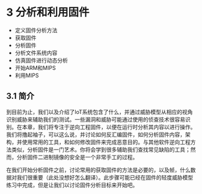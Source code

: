 # 3 分析和利用固件

* 定义固件分析方法
* 获取固件
* 分析固件
* 分析文件系统内容
* 仿真固件进行动态分析
* 开始ARM和MIPS
* 利用MIPS

## 3.1 简介

到目前为止，我们以及介绍了IoT系统包含了什么，并通过威胁模型从相应的视角识别威胁来辅助我们的测试。一些漏洞和威胁可能通过使用的侦查技术很容易识别。在本章，我们将专注于逆向工程固件，以便在运行时分析其内容以进行操作。我们将撸起袖子，可以这么说，并讨论如何反汇编固件，如何分析固件内容，架构，并使用常用的工具，和如何修改固件来完成恶意目的。与其他软件逆向工程方法类似，分析固件是一门艺术。你将会学到很多辅助我们查找常见缺陷的工具；然而，分析固件二进制镜像的安全是一个非常手工的过程。

在我们开始分析固件之前，讨论常用的获取固件的方法是必要的，以及帧，什么数据对我们很重要（此处没想好怎么翻译）。此步骤可能已经在固件的轻度威胁模型练习中完成，但是让我们以讨论固件分析目标来开始吧。

